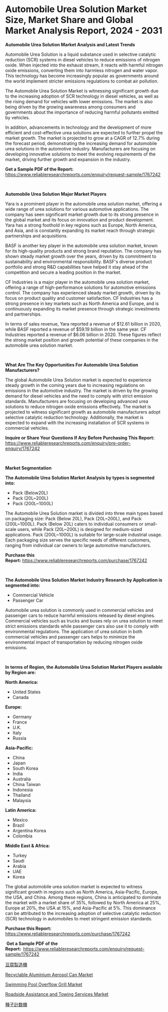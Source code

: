 <p><h1>Automobile Urea Solution Market Size, Market Share and Global Market Analysis Report, 2024 - 2031</h1></p><p><strong>Automobile Urea Solution Market Analysis and Latest Trends</strong></p>
<p><p>Automobile Urea Solution is a liquid substance used in selective catalytic reduction (SCR) systems in diesel vehicles to reduce emissions of nitrogen oxide. When injected into the exhaust stream, it reacts with harmful nitrogen oxide emissions, converting them into harmless nitrogen and water vapor. This technology has become increasingly popular as governments around the world implement stricter emissions regulations to combat air pollution.</p><p>The Automobile Urea Solution Market is witnessing significant growth due to the increasing adoption of SCR technology in diesel vehicles, as well as the rising demand for vehicles with lower emissions. The market is also being driven by the growing awareness among consumers and governments about the importance of reducing harmful pollutants emitted by vehicles.</p><p>In addition, advancements in technology and the development of more efficient and cost-effective urea solutions are expected to further propel the market growth. The market is projected to grow at a CAGR of 12.7% during the forecast period, demonstrating the increasing demand for automobile urea solutions in the automotive industry. Manufacturers are focusing on developing innovative solutions to meet the evolving requirements of the market, driving further growth and expansion in the industry.</p></p>
<p><strong>Get a Sample PDF of the Report:&nbsp;</strong> <a href="https://www.reliableresearchreports.com/enquiry/request-sample/1767242">https://www.reliableresearchreports.com/enquiry/request-sample/1767242</a></p>
<p>&nbsp;</p>
<p><strong>Automobile Urea Solution Major Market Players</strong></p>
<p><p>Yara is a prominent player in the automobile urea solution market, offering a wide range of urea solutions for various automotive applications. The company has seen significant market growth due to its strong presence in the global market and its focus on innovation and product development. Yara has a strong foothold in key regions such as Europe, North America, and Asia, and is constantly expanding its market reach through strategic partnerships and acquisitions.</p><p>BASF is another key player in the automobile urea solution market, known for its high-quality products and strong brand reputation. The company has shown steady market growth over the years, driven by its commitment to sustainability and environmental responsibility. BASF's diverse product portfolio and strong R&D capabilities have helped it stay ahead of the competition and secure a leading position in the market.</p><p>CF Industries is a major player in the automobile urea solution market, offering a range of high-performance solutions for automotive emissions control. The company has experienced steady market growth, driven by its focus on product quality and customer satisfaction. CF Industries has a strong presence in key markets such as North America and Europe, and is continuously expanding its market presence through strategic investments and partnerships.</p><p>In terms of sales revenue, Yara reported a revenue of $12.61 billion in 2020, while BASF reported a revenue of $59.19 billion in the same year. CF Industries reported a revenue of $6.06 billion in 2020. These figures reflect the strong market position and growth potential of these companies in the automobile urea solution market.</p></p>
<p>&nbsp;</p>
<p><strong>What Are The Key Opportunities For Automobile Urea Solution Manufacturers?</strong></p>
<p><p>The global Automobile Urea Solution market is expected to experience steady growth in the coming years due to increasing regulations on emissions in the automotive industry. The market is driven by the growing demand for diesel vehicles and the need to comply with strict emission standards. Manufacturers are focusing on developing advanced urea solutions to reduce nitrogen oxide emissions effectively. The market is projected to witness significant growth as automobile manufacturers adopt selective catalytic reduction technology. Additionally, the market is expected to expand with the increasing installation of SCR systems in commercial vehicles.</p></p>
<p><strong>Inquire or Share Your Questions If Any Before Purchasing This Report:</strong> <a href="https://www.reliableresearchreports.com/enquiry/pre-order-enquiry/1767242">https://www.reliableresearchreports.com/enquiry/pre-order-enquiry/1767242</a></p>
<p>&nbsp;</p>
<p><strong>Market Segmentation</strong></p>
<p><strong>The Automobile Urea Solution Market Analysis by types is segmented into:</strong></p>
<p><ul><li>Pack (Below20L)</li><li>Pack (20L~200L)</li><li>Pack (200L~1000L)</li></ul></p>
<p><p>The Automobile Urea Solution market is divided into three main types based on packaging size: Pack (Below 20L), Pack (20L~200L), and Pack (200L~1000L). Pack (Below 20L) caters to individual consumers or small-scale users, while Pack (20L~200L) is designed for medium-sized applications. Pack (200L~1000L) is suitable for large-scale industrial usage. Each packaging size serves the specific needs of different customers, ranging from individual car owners to large automotive manufacturers.</p></p>
<p><strong>Purchase this Report:&nbsp;</strong><a href="https://www.reliableresearchreports.com/purchase/1767242">https://www.reliableresearchreports.com/purchase/1767242</a></p>
<p>&nbsp;</p>
<p><strong>The Automobile Urea Solution Market Industry Research by Application is segmented into:</strong></p>
<p><ul><li>Commercial Vehicle</li><li>Passenger Car</li></ul></p>
<p><p>Automobile urea solution is commonly used in commercial vehicles and passenger cars to reduce harmful emissions released by diesel engines. Commercial vehicles such as trucks and buses rely on urea solution to meet strict emissions standards while passenger cars also use it to comply with environmental regulations. The application of urea solution in both commercial vehicles and passenger cars helps to minimize the environmental impact of transportation by reducing nitrogen oxide emissions.</p></p>
<p>&nbsp;</p>
<p><strong>In terms of Region, the Automobile Urea Solution Market Players available by Region are:</strong></p>
<p>
    <p> <strong> North America: </strong>
        <ul>
            <li>United States</li>
            <li>Canada</li>
        </ul>
        </p> 
    <p> <strong> Europe: </strong>
        <ul>
            <li>Germany</li>
            <li>France</li>
            <li>U.K.</li>
            <li>Italy</li>
            <li>Russia</li>
        </ul>
        </p> 
    <p> <strong> Asia-Pacific: </strong>
        <ul>
            <li>China</li>
            <li>Japan</li>
            <li>South Korea</li>
            <li>India</li>
            <li>Australia</li>
            <li>China Taiwan</li>
            <li>Indonesia</li>
            <li>Thailand</li>
            <li>Malaysia</li>
        </ul>
        </p> 
    <p> <strong> Latin America: </strong>
        <ul>
            <li>Mexico</li>
            <li>Brazil</li>
            <li>Argentina Korea</li>
            <li>Colombia</li>
        </ul>
        </p> 
    <p> <strong> Middle East & Africa: </strong>
        <ul>
            <li>Turkey</li>
            <li>Saudi</li>
            <li>Arabia</li>
            <li>UAE</li>
            <li>Korea</li>
        </ul>
    </p>
    </p>
<p><p>The global automobile urea solution market is expected to witness significant growth in regions such as North America, Asia-Pacific, Europe, the USA, and China. Among these regions, China is anticipated to dominate the market with a market share of 35%, followed by North America at 25%, Europe at 20%, the USA at 15%, and Asia-Pacific at 5%. This dominance can be attributed to the increasing adoption of selective catalytic reduction (SCR) technology in automobiles to meet stringent emission standards.</p></p>
<p><strong>Purchase this Report: </strong><a href="https://www.reliableresearchreports.com/purchase/1767242">https://www.reliableresearchreports.com/purchase/1767242</a></p>
<p>&nbsp;<strong>Get a Sample PDF of the Report:&nbsp;&nbsp;</strong><a href="https://www.reliableresearchreports.com/enquiry/request-sample/1767242">https://www.reliableresearchreports.com/enquiry/request-sample/1767242</a></p>
<p><strong></strong></p>
<p><p><a href="https://github.com/ReganWisoky2023/Market-Research-Report-List-1/blob/main/49882947315.md">豆腐製造機</a></p><p><a href="https://github.com/shotows/Market-Research-Report-List-2/blob/main/recyclable-aluminium-aerosol-can-market.md">Recyclable Aluminium Aerosol Can Market</a></p><p><a href="https://github.com/beatblasta/Market-Research-Report-List-2/blob/main/swimming-pool-overflow-grill-market.md">Swimming Pool Overflow Grill Market</a></p><p><a href="https://issuu.com/reportprime-2/docs/roadside-assistance-and-towing-services-market-siz">Roadside Assistance and Towing Services Market</a></p><p><a href="https://github.com/cbigkbh02719/Market-Research-Report-List-1/blob/main/90925157314.md">種子計数機</a></p></p>
